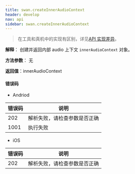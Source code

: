 ```yaml
---
title: swan.createInnerAudioContext
header: develop
nav: api
sidebar: swan.createInnerAudioContext
---
```




> 在工具和真机中的实现有区别，详见[API 实现差异](https://smartapp.baidu.com/docs/develop/devtools/diff/)。


**解释**： 创建并返回内部 audio 上下文 `innerAudioContext` 对象。

**方法参数**： 无

**返回值**：innerAudioContext

#### 错误码

* Andriod

|错误码|说明|
|--|--|
|202|解析失败，请检查参数是否正确 |
|1001|执行失败|

* iOS

|错误码|说明|
|--|--|
|202|解析失败，请检查参数是否正确     |

